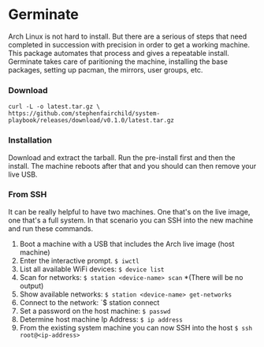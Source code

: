 # Germinate

Arch Linux is not hard to install. But there are a serious of steps that need completed in succession with precision in order to get a working machine. This package automates that process and gives a repeatable install. Germinate takes care of paritioning the machine, installing the base packages, setting up pacman, the mirrors, user groups, etc.

### Download

```
curl -L -o latest.tar.gz \
https://github.com/stephenfairchild/system-playbook/releases/download/v0.1.0/latest.tar.gz
```

### Installation

Download and extract the tarball. Run the pre-install first and then the install. The machine reboots after that and you should
can then remove your live USB.


### From SSH

It can be really helpful to have two machines. One that's on the live image, one that's a full system. 
In that scenario you can SSH into the new machine and run these commands. 

1. Boot a machine with a USB that includes the Arch live image (host machine)
2. Enter the interactive prompt. `$ iwctl`
3. List all available WiFi devices: `$ device list`
4. Scan for networks: `$ station <device-name> scan` *(There will be no output)
5. Show available networks: `$ station <device-name> get-networks`
6. Connect to the network: `$ station <device-name> connect <network-name> 
7. Set a password on the host machine: `$ passwd`
8. Determine host machine Ip Address: `$ ip address` 
9. From the existing system machine you can now SSH into the host `$ ssh root@<ip-address>`
